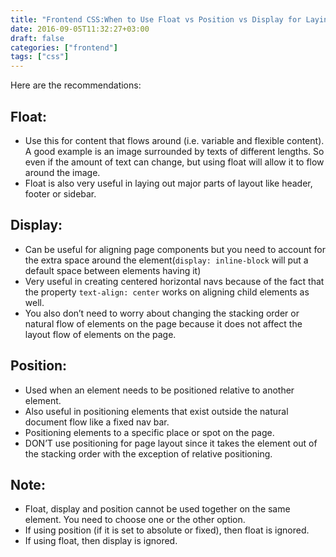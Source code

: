 ```yaml
---
title: "Frontend CSS:When to Use Float vs Position vs Display for Laying Out Elements and Aligning Blocks on Page"
date: 2016-09-05T11:32:27+03:00
draft: false 
categories: ["frontend"]
tags: ["css"]
---
```


Here are the recommendations:

## Float:

- Use this for content that flows around (i.e. variable and flexible content). A good example is an image surrounded by texts of different lengths. So even if the amount of text can change, but using float will allow it to flow around the image.
- Float is also very useful in laying out major parts of layout like header, footer or sidebar.

## Display:

- Can be useful for aligning page components but you need to account for the extra space around the element(`display: inline-block` will put a default space between elements having it)
- Very useful in creating centered horizontal navs because of the fact that the property `text-align: center` works on aligning child elements as well.
- You also don’t need to worry about changing the stacking order or natural flow of elements on the page because it does not affect the layout flow of elements on the page.

## Position:

- Used when an element needs to be positioned relative to another element.
- Also useful in positioning elements that exist outside the natural document flow like a fixed nav bar.
- Positioning elements to a specific place or spot on  the page.
- DON’T use positioning for page layout since it takes the element out of the stacking order with the exception of relative positioning.

## Note:

- Float, display and position cannot be used together on the same element. You need to choose one or the other option.
- If using position (if it is set to absolute or fixed), then float is ignored.
- If using float, then display is ignored.